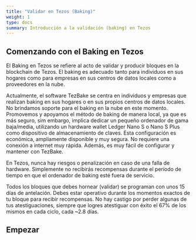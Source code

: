 ```yaml
---
title: "Validar en Tezos (Baking)"
weight: 1
type: docs
summary: Introducción a la validación (baking) en Tezos
---
```


**Comenzando con el Baking en Tezos**
---

El Baking en Tezos se refiere al acto de validar y producir bloques en la blockchain de Tezos. El baking es adecuado tanto para individuos en sus hogares como para empresas en sus centros de datos locales como a proveedores en la nube.

Actualmente, el software TezBake se centra en individuos y empresas que realizan baking en sus hogares o en sus propios centros de datos locales. No brindamos soporte para el baking en la nube en este momento. Promovemos y apoyamos el método de baking de manera local, ya que es más seguro, sim embargo, implica dedicar un pequeño ordenador de gama baja/media, utilizando un hardware wallet Ledger Nano S o Nano S Plus como dispositivo de almacenamiento de claves. Esta configuración es económica, ampliamente disponible y muy segura. No requiere una conexión a internet muy rápida. Además, es muy fácil de configurar y mantener con TezBake.

En Tezos, nunca hay riesgos o penalización en caso de una falla de hardware. Simplemente no recibirás recompensas durante el período de tiempo en que el ordenador de baking esté fuera de servicio.

Todos los bloques que debes hornear (validar) se programan con unos 15 días de antelación. Debes estar operativo durante los momentos exactos de tu bloque para recibir recompensas. No hay castigo por perder algunas de tus atestiguaciones, siempre que logres atestiguar con éxito el 67% de los mismos en cada ciclo, cada ~2.8 días.

## Empezar
